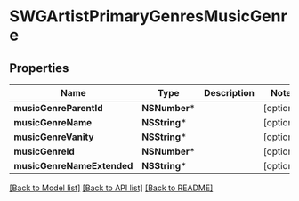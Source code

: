 # SWGArtistPrimaryGenresMusicGenre

## Properties
Name | Type | Description | Notes
------------ | ------------- | ------------- | -------------
**musicGenreParentId** | **NSNumber*** |  | [optional] 
**musicGenreName** | **NSString*** |  | [optional] 
**musicGenreVanity** | **NSString*** |  | [optional] 
**musicGenreId** | **NSNumber*** |  | [optional] 
**musicGenreNameExtended** | **NSString*** |  | [optional] 

[[Back to Model list]](../README.md#documentation-for-models) [[Back to API list]](../README.md#documentation-for-api-endpoints) [[Back to README]](../README.md)


